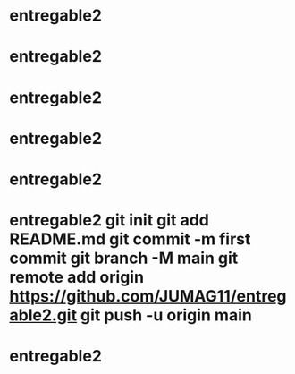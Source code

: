 # entregable2
# entregable2
# entregable2
# entregable2
# entregable2
# entregable2 git init git add README.md git commit -m first commit git branch -M main git remote add origin https://github.com/JUMAG11/entregable2.git git push -u origin main
# entregable2
